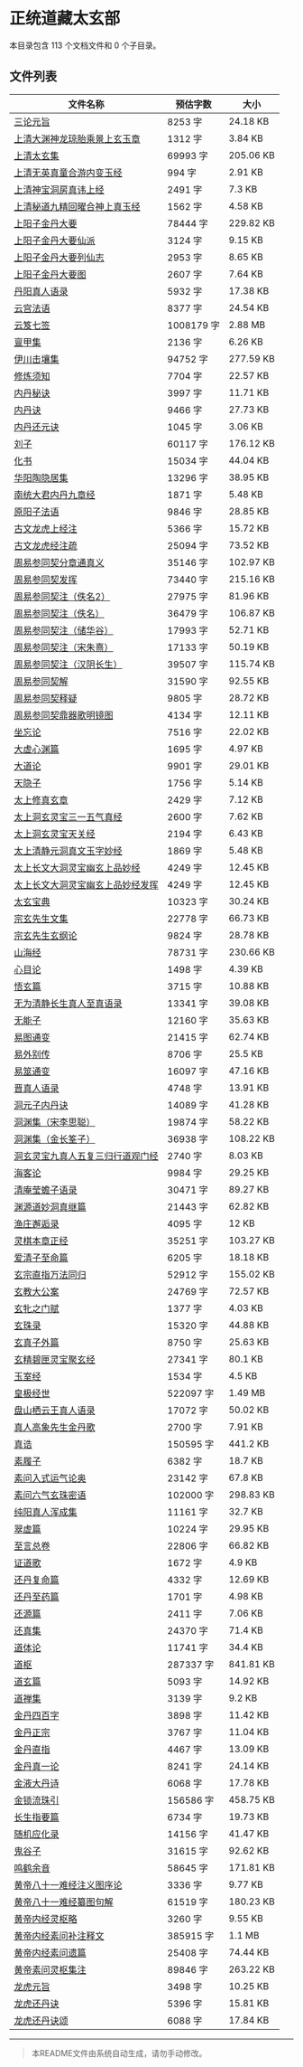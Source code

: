 # 正统道藏太玄部

本目录包含 113 个文档文件和 0 个子目录。

## 文件列表

| 文件名称 | 预估字数 | 大小 |
|---------|---------|------|
| [三论元旨](道藏/正统道藏太玄部/三论元旨.md) | 8253 字 | 24.18 KB |
| [上清大渊神龙琼胎乘景上玄玉章](道藏/正统道藏太玄部/上清大渊神龙琼胎乘景上玄玉章.md) | 1312 字 | 3.84 KB |
| [上清太玄集](道藏/正统道藏太玄部/上清太玄集.md) | 69993 字 | 205.06 KB |
| [上清无英真童合游内变玉经](道藏/正统道藏太玄部/上清无英真童合游内变玉经.md) | 994 字 | 2.91 KB |
| [上清神宝洞房真讳上经](道藏/正统道藏太玄部/上清神宝洞房真讳上经.md) | 2491 字 | 7.3 KB |
| [上清秘道九精回曜合神上真玉经](道藏/正统道藏太玄部/上清秘道九精回曜合神上真玉经.md) | 1562 字 | 4.58 KB |
| [上阳子金丹大要](道藏/正统道藏太玄部/上阳子金丹大要.md) | 78444 字 | 229.82 KB |
| [上阳子金丹大要仙派](道藏/正统道藏太玄部/上阳子金丹大要仙派.md) | 3124 字 | 9.15 KB |
| [上阳子金丹大要列仙志](道藏/正统道藏太玄部/上阳子金丹大要列仙志.md) | 2953 字 | 8.65 KB |
| [上阳子金丹大要图](道藏/正统道藏太玄部/上阳子金丹大要图.md) | 2607 字 | 7.64 KB |
| [丹阳真人语录](道藏/正统道藏太玄部/丹阳真人语录.md) | 5932 字 | 17.38 KB |
| [云宫法语](道藏/正统道藏太玄部/云宫法语.md) | 8377 字 | 24.54 KB |
| [云笈七签](道藏/正统道藏太玄部/云笈七签.md) | 1008179 字 | 2.88 MB |
| [亶甲集](道藏/正统道藏太玄部/亶甲集.md) | 2136 字 | 6.26 KB |
| [伊川击壤集](道藏/正统道藏太玄部/伊川击壤集.md) | 94752 字 | 277.59 KB |
| [修炼须知](道藏/正统道藏太玄部/修炼须知.md) | 7704 字 | 22.57 KB |
| [内丹秘诀](道藏/正统道藏太玄部/内丹秘诀.md) | 3997 字 | 11.71 KB |
| [内丹诀](道藏/正统道藏太玄部/内丹诀.md) | 9466 字 | 27.73 KB |
| [内丹还元诀](道藏/正统道藏太玄部/内丹还元诀.md) | 1045 字 | 3.06 KB |
| [刘子](道藏/正统道藏太玄部/刘子.md) | 60117 字 | 176.12 KB |
| [化书](道藏/正统道藏太玄部/化书.md) | 15034 字 | 44.04 KB |
| [华阳陶隐居集](道藏/正统道藏太玄部/华阳陶隐居集.md) | 13296 字 | 38.95 KB |
| [南统大君内丹九章经](道藏/正统道藏太玄部/南统大君内丹九章经.md) | 1871 字 | 5.48 KB |
| [原阳子法语](道藏/正统道藏太玄部/原阳子法语.md) | 9846 字 | 28.85 KB |
| [古文龙虎上经注](道藏/正统道藏太玄部/古文龙虎上经注.md) | 5366 字 | 15.72 KB |
| [古文龙虎经注疏](道藏/正统道藏太玄部/古文龙虎经注疏.md) | 25094 字 | 73.52 KB |
| [周易参同契分章通真义](道藏/正统道藏太玄部/周易参同契分章通真义.md) | 35146 字 | 102.97 KB |
| [周易参同契发挥](道藏/正统道藏太玄部/周易参同契发挥.md) | 73440 字 | 215.16 KB |
| [周易参同契注（佚名2）](道藏/正统道藏太玄部/周易参同契注（佚名2）.md) | 27975 字 | 81.96 KB |
| [周易参同契注（佚名）](道藏/正统道藏太玄部/周易参同契注（佚名）.md) | 36479 字 | 106.87 KB |
| [周易参同契注（储华谷）](道藏/正统道藏太玄部/周易参同契注（储华谷）.md) | 17993 字 | 52.71 KB |
| [周易参同契注（宋朱熹）](道藏/正统道藏太玄部/周易参同契注（宋朱熹）.md) | 17133 字 | 50.19 KB |
| [周易参同契注（汉阴长生）](道藏/正统道藏太玄部/周易参同契注（汉阴长生）.md) | 39507 字 | 115.74 KB |
| [周易参同契解](道藏/正统道藏太玄部/周易参同契解.md) | 31590 字 | 92.55 KB |
| [周易参同契释疑](道藏/正统道藏太玄部/周易参同契释疑.md) | 9805 字 | 28.72 KB |
| [周易参同契鼎器歌明镜图](道藏/正统道藏太玄部/周易参同契鼎器歌明镜图.md) | 4134 字 | 12.11 KB |
| [坐忘论](道藏/正统道藏太玄部/坐忘论.md) | 7516 字 | 22.02 KB |
| [大虚心渊篇](道藏/正统道藏太玄部/大虚心渊篇.md) | 1695 字 | 4.97 KB |
| [大道论](道藏/正统道藏太玄部/大道论.md) | 9901 字 | 29.01 KB |
| [天隐子](道藏/正统道藏太玄部/天隐子.md) | 1756 字 | 5.14 KB |
| [太上修真玄章](道藏/正统道藏太玄部/太上修真玄章.md) | 2429 字 | 7.12 KB |
| [太上洞玄灵宝三一五气真经](道藏/正统道藏太玄部/太上洞玄灵宝三一五气真经.md) | 2600 字 | 7.62 KB |
| [太上洞玄灵宝天关经](道藏/正统道藏太玄部/太上洞玄灵宝天关经.md) | 2194 字 | 6.43 KB |
| [太上清静元洞真文玉字妙经](道藏/正统道藏太玄部/太上清静元洞真文玉字妙经.md) | 1869 字 | 5.48 KB |
| [太上长文大洞灵宝幽玄上品妙经](道藏/正统道藏太玄部/太上长文大洞灵宝幽玄上品妙经.md) | 4249 字 | 12.45 KB |
| [太上长文大洞灵宝幽玄上品妙经发挥](道藏/正统道藏太玄部/太上长文大洞灵宝幽玄上品妙经发挥.md) | 4249 字 | 12.45 KB |
| [太玄宝典](道藏/正统道藏太玄部/太玄宝典.md) | 10323 字 | 30.24 KB |
| [宗玄先生文集](道藏/正统道藏太玄部/宗玄先生文集.md) | 22778 字 | 66.73 KB |
| [宗玄先生玄纲论](道藏/正统道藏太玄部/宗玄先生玄纲论.md) | 9824 字 | 28.78 KB |
| [山海经](道藏/正统道藏太玄部/山海经.md) | 78731 字 | 230.66 KB |
| [心目论](道藏/正统道藏太玄部/心目论.md) | 1498 字 | 4.39 KB |
| [悟玄篇](道藏/正统道藏太玄部/悟玄篇.md) | 3715 字 | 10.88 KB |
| [无为清静长生真人至真语录](道藏/正统道藏太玄部/无为清静长生真人至真语录.md) | 13341 字 | 39.08 KB |
| [无能子](道藏/正统道藏太玄部/无能子.md) | 12160 字 | 35.63 KB |
| [易图通变](道藏/正统道藏太玄部/易图通变.md) | 21415 字 | 62.74 KB |
| [易外别传](道藏/正统道藏太玄部/易外别传.md) | 8706 字 | 25.5 KB |
| [易筮通变](道藏/正统道藏太玄部/易筮通变.md) | 16097 字 | 47.16 KB |
| [晋真人语录](道藏/正统道藏太玄部/晋真人语录.md) | 4748 字 | 13.91 KB |
| [洞元子内丹诀](道藏/正统道藏太玄部/洞元子内丹诀.md) | 14089 字 | 41.28 KB |
| [洞渊集（宋李思聪）](道藏/正统道藏太玄部/洞渊集（宋李思聪）.md) | 19874 字 | 58.22 KB |
| [洞渊集（金长筌子）](道藏/正统道藏太玄部/洞渊集（金长筌子）.md) | 36938 字 | 108.22 KB |
| [洞玄灵宝九真人五复三归行道观门经](道藏/正统道藏太玄部/洞玄灵宝九真人五复三归行道观门经.md) | 2740 字 | 8.03 KB |
| [海客论](道藏/正统道藏太玄部/海客论.md) | 9984 字 | 29.25 KB |
| [清庵莹蟾子语录](道藏/正统道藏太玄部/清庵莹蟾子语录.md) | 30471 字 | 89.27 KB |
| [渊源道妙洞真继篇](道藏/正统道藏太玄部/渊源道妙洞真继篇.md) | 21443 字 | 62.82 KB |
| [渔庄邂逅录](道藏/正统道藏太玄部/渔庄邂逅录.md) | 4095 字 | 12 KB |
| [灵棋本章正经](道藏/正统道藏太玄部/灵棋本章正经.md) | 35251 字 | 103.27 KB |
| [爱清子至命篇](道藏/正统道藏太玄部/爱清子至命篇.md) | 6205 字 | 18.18 KB |
| [玄宗直指万法同归](道藏/正统道藏太玄部/玄宗直指万法同归.md) | 52912 字 | 155.02 KB |
| [玄教大公案](道藏/正统道藏太玄部/玄教大公案.md) | 24769 字 | 72.57 KB |
| [玄牝之门赋](道藏/正统道藏太玄部/玄牝之门赋.md) | 1377 字 | 4.03 KB |
| [玄珠录](道藏/正统道藏太玄部/玄珠录.md) | 15320 字 | 44.88 KB |
| [玄真子外篇](道藏/正统道藏太玄部/玄真子外篇.md) | 8750 字 | 25.63 KB |
| [玄精碧匣灵宝聚玄经](道藏/正统道藏太玄部/玄精碧匣灵宝聚玄经.md) | 27341 字 | 80.1 KB |
| [玉室经](道藏/正统道藏太玄部/玉室经.md) | 1534 字 | 4.5 KB |
| [皇极经世](道藏/正统道藏太玄部/皇极经世.md) | 522097 字 | 1.49 MB |
| [盘山栖云王真人语录](道藏/正统道藏太玄部/盘山栖云王真人语录.md) | 17072 字 | 50.02 KB |
| [真人高象先生金丹歌](道藏/正统道藏太玄部/真人高象先生金丹歌.md) | 2700 字 | 7.91 KB |
| [真诰](道藏/正统道藏太玄部/真诰.md) | 150595 字 | 441.2 KB |
| [素履子](道藏/正统道藏太玄部/素履子.md) | 6382 字 | 18.7 KB |
| [素问入式运气论奥](道藏/正统道藏太玄部/素问入式运气论奥.md) | 23142 字 | 67.8 KB |
| [素问六气玄珠密语](道藏/正统道藏太玄部/素问六气玄珠密语.md) | 102000 字 | 298.83 KB |
| [纯阳真人浑成集](道藏/正统道藏太玄部/纯阳真人浑成集.md) | 11161 字 | 32.7 KB |
| [翠虚篇](道藏/正统道藏太玄部/翠虚篇.md) | 10224 字 | 29.95 KB |
| [至言总卷](道藏/正统道藏太玄部/至言总卷.md) | 22806 字 | 66.82 KB |
| [证道歌](道藏/正统道藏太玄部/证道歌.md) | 1672 字 | 4.9 KB |
| [还丹复命篇](道藏/正统道藏太玄部/还丹复命篇.md) | 4332 字 | 12.69 KB |
| [还丹至药篇](道藏/正统道藏太玄部/还丹至药篇.md) | 1701 字 | 4.98 KB |
| [还源篇](道藏/正统道藏太玄部/还源篇.md) | 2411 字 | 7.06 KB |
| [还真集](道藏/正统道藏太玄部/还真集.md) | 24370 字 | 71.4 KB |
| [道体论](道藏/正统道藏太玄部/道体论.md) | 11741 字 | 34.4 KB |
| [道枢](道藏/正统道藏太玄部/道枢.md) | 287337 字 | 841.81 KB |
| [道玄篇](道藏/正统道藏太玄部/道玄篇.md) | 5093 字 | 14.92 KB |
| [道禅集](道藏/正统道藏太玄部/道禅集.md) | 3139 字 | 9.2 KB |
| [金丹四百字](道藏/正统道藏太玄部/金丹四百字.md) | 3898 字 | 11.42 KB |
| [金丹正宗](道藏/正统道藏太玄部/金丹正宗.md) | 3767 字 | 11.04 KB |
| [金丹直指](道藏/正统道藏太玄部/金丹直指.md) | 4467 字 | 13.09 KB |
| [金丹真一论](道藏/正统道藏太玄部/金丹真一论.md) | 8241 字 | 24.14 KB |
| [金液大丹诗](道藏/正统道藏太玄部/金液大丹诗.md) | 6068 字 | 17.78 KB |
| [金锁流珠引](道藏/正统道藏太玄部/金锁流珠引.md) | 156586 字 | 458.75 KB |
| [长生指要篇](道藏/正统道藏太玄部/长生指要篇.md) | 6734 字 | 19.73 KB |
| [随机应化录](道藏/正统道藏太玄部/随机应化录.md) | 14156 字 | 41.47 KB |
| [鬼谷子](道藏/正统道藏太玄部/鬼谷子.md) | 31615 字 | 92.62 KB |
| [鸣鹤余音](道藏/正统道藏太玄部/鸣鹤余音.md) | 58645 字 | 171.81 KB |
| [黄帝八十一难经注义图序论](道藏/正统道藏太玄部/黄帝八十一难经注义图序论.md) | 3336 字 | 9.77 KB |
| [黄帝八十一难经纂图句解](道藏/正统道藏太玄部/黄帝八十一难经纂图句解.md) | 61519 字 | 180.23 KB |
| [黄帝内经灵枢略](道藏/正统道藏太玄部/黄帝内经灵枢略.md) | 3260 字 | 9.55 KB |
| [黄帝内经素问补注释文](道藏/正统道藏太玄部/黄帝内经素问补注释文.md) | 385915 字 | 1.1 MB |
| [黄帝内经素问遗篇](道藏/正统道藏太玄部/黄帝内经素问遗篇.md) | 25408 字 | 74.44 KB |
| [黄帝素问灵枢集注](道藏/正统道藏太玄部/黄帝素问灵枢集注.md) | 89846 字 | 263.22 KB |
| [龙虎元旨](道藏/正统道藏太玄部/龙虎元旨.md) | 3498 字 | 10.25 KB |
| [龙虎还丹诀](道藏/正统道藏太玄部/龙虎还丹诀.md) | 5396 字 | 15.81 KB |
| [龙虎还丹诀颂](道藏/正统道藏太玄部/龙虎还丹诀颂.md) | 6088 字 | 17.84 KB |

---

> 本README文件由系统自动生成，请勿手动修改。

